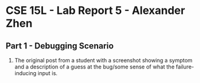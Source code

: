 # CSE 15L - Lab Report 5 - Alexander Zhen

## Part 1 - Debugging Scenario

1. The original post from a student with a screenshot showing a symptom and a description of a guess at the bug/some sense of what the failure-inducing input is.

